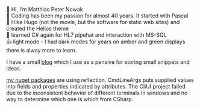 👋 Hi, I’m Matthias Peter Nowak \
👀 Coding has been my passion for almost 40 years. It started with Pascal \
🌱 I like Hugo (not the movie, but the software for static web sites) and created the Helios theme \
📖 learned C# again for HL7 pipehat and interaction with MS-SQL \
👍 light mode - I had dark modes for years on amber and green displays \
there is alway more to learn.

I have a small [blog](https://mefju7.priv.no/blog) which I use as a pensive for storing small snippets and ideas.

[my nuget packages](https://www.nuget.org/packages?q=matthias77) are using reflection. CmdLineArgs puts supplied values into fields and properties indicated by attributes. The CliUI project failed due to the inconsistent behavior of different terminals in windows and no way to determine which one is which from CSharp. 
